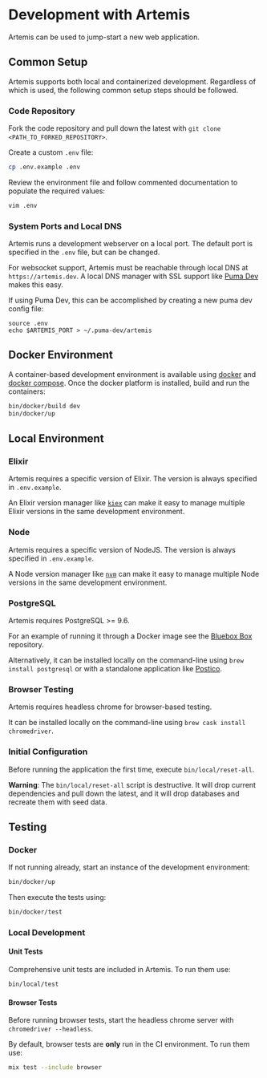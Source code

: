 # Development with Artemis

Artemis can be used to jump-start a new web application.

## Common Setup

Artemis supports both local and containerized development. Regardless of which is used, the following common setup steps should be followed.

### Code Repository

Fork the code repository and pull down the latest with `git clone <PATH_TO_FORKED_REPOSITORY>`.

Create a custom `.env` file:

```bash
cp .env.example .env
```

Review the environment file and follow commented documentation to populate the required values:

```bash
vim .env
```

### System Ports and Local DNS

Artemis runs a development webserver on a local port. The default port is specified in the `.env` file, but can be changed.

For websocket support, Artemis must be reachable through local DNS at `https://artemis.dev`. A local DNS manager with SSL support like [Puma Dev](https://github.com/puma/puma-dev) makes this easy.

If using Puma Dev, this can be accomplished by creating a new puma dev config file:

```
source .env
echo $ARTEMIS_PORT > ~/.puma-dev/artemis
```

## Docker Environment

A container-based development environment is available using [docker](https://www.docker.com/) and [docker compose](https://docs.docker.com/compose/). Once the docker platform is installed, build and run the containers:

```bash
bin/docker/build dev
bin/docker/up
```

## Local Environment

### Elixir

Artemis requires a specific version of Elixir. The version is always specified in `.env.example`.

An Elixir version manager like [`kiex`](https://github.com/taylor/kiex) can make it easy to manage multiple Elixir versions in the same development environment.

### Node

Artemis requires a specific version of NodeJS. The version is always specified in `.env.example`.

A Node version manager like [`nvm`](https://github.com/creationix/nvm) can make it easy to manage multiple Node versions in the same development environment.

### PostgreSQL

Artemis requires PostgreSQL >= 9.6.

For an example of running it through a Docker image see the [Bluebox Box](https://github.ibm.com/bluebox/box) repository.

Alternatively, it can be installed locally on the command-line using `brew install postgresql` or with a standalone application like [Postico](https://eggerapps.at/postico/).

### Browser Testing

Artemis requires headless chrome for browser-based testing.

It can be installed locally on the command-line using `brew cask install chromedriver`.

### Initial Configuration

Before running the application the first time, execute `bin/local/reset-all`.

**Warning**: The `bin/local/reset-all` script is destructive. It will drop current dependencies and pull down the latest, and it will drop databases and recreate them with seed data.

## Testing

### Docker

If not running already, start an instance of the development environment:

```bash
bin/docker/up
```

Then execute the tests using:

```bash
bin/docker/test
```

### Local Development

#### Unit Tests

Comprehensive unit tests are included in Artemis. To run them use:

```bash
bin/local/test
```

#### Browser Tests

Before running browser tests, start the headless chrome server with `chromedriver --headless`.

By default, browser tests are **only** run in the CI environment. To run them use:

```bash
mix test --include browser
```
